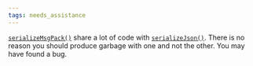 ```yaml
---
tags: needs_assistance
---
```


[`serializeMsgPack()`](/v7/api/msgpack/serializemsgpack/) share a lot of code with [`serializeJson()`](/v7/api/json/serializejson/). There is no reason you should produce garbage with one and not the other. You may have found a bug.
